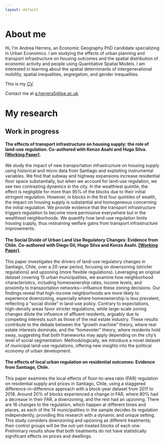 ```yaml
---
layout: default
---
```


# About me

Hi, I'm Andrea Herrera, an Economic Geography PhD candidate specializing in Urban Economics. I am studying the effects of urban planning and transport infrastructure on housing outcomes and the spatial distribution of economic activity and people using Quantitative Spatial Models. I am interested in learning about the spatial determinants of intergenerational mobility, spatial inequalities, segregation, and gender inequalities.

<p>This is my <a href="/assets/pdf/CV_ANDREA HERRERA (english).pdf" class="custom-link">CV</a>.</p> 

<p> Contact me at <a href="mailto:a.herrera5@lse.ac.uk" class="custom-link">a.herrera5@lse.ac.uk</a> </p>

# My research
## Work in progress
#### The effects of transport infrastructure on housing supply: the role of land-use regulation. Co-authored with Kenzo Asahi and Hugo Silva. <a href="/assets/pdf/Asahi, Herrera, Silva (2024).pdf" class="custom-link">[Working Paper]</a>.

We study the impact of new transportation infrastructure on housing supply using historical and micro data from Santiago and exploiting instrumental variables. We find that subway and highway expansions increase residential floor space substantially, but when we account for land-use regulation, we see two contrasting dynamics in the city. In the wealthiest quintile, the effect is negligible for more than 95% of the blocks due to their initial stringent regulation. However, in blocks in the first four quintiles of wealth, the impact on housing supply is substantial and homogeneous concerning the initial regulation. We provide evidence that the transport infrastructure triggers regulation to become more permissive everywhere but in the wealthiest neighborhoods. We quantify how land-use regulation limits housing supply, thus restraining welfare gains from transport infrastructure improvements.

#### The Social Divide of Urban Land Use Regulatory Changes: Evidence from Chile. Co-authored with Diego Gil, Hugo Silva and Kenzo Asahi. <a href="/assets/pdf/Asahi, Herrera, Silva (2024).pdf" class="custom-link">[Working Paper]</a>.

This paper investigates the drivers of land-use regulatory changes in Santiago, Chile, over a 20-year period, focusing on downzoning (stricter regulations) and upzoning (more flexible regulations). Leveraging an original dataset covering 15 urban municipalities, we examine how neighborhood characteristics, including homeownership rates, income levels, and proximity to transportation networks—influence these zoning decisions. Our findings reveal that high-income neighborhoods are more likely to experience downzoning, especially where homeownership is less prevalent, reflecting a “social divide” in land-use policy. Contrary to expectations, high-density areas favor stricter regulations, while large-scale zoning changes dilute the influence of affluent residents, arguably due to competing interests such as those of the real estate industry. These results contribute to the debate between the “growth machine” theory, where real estate interests dominate, and the “homevoter” theory, where residents hold sway, suggesting that both frameworks may apply depending on the city’s level of social segmentation. Methodologically, we introduce a novel dataset of municipal land-use regulations, offering new insights into the political economy of urban development.

#### The effects of local urban regulation on residential outcomes: Evidence from Santiago, Chile.

This paper examines the local effects of floor-to-area ratio (FAR) regulation on residential supply and prices in Santiago, Chile, using a staggered difference-in-difference approach with a block-year dataset from 2011 to 2018. Around 20% of blocks experienced a change in FAR, where 80% had a decrease in their FAR, a downzoning, and the rest had an upzoning. There are 16 changes to the regulation, which happen at different times and places, as each of the 14 municipalities in the sample decides its regulation independently, providing this research with a dynamic and unique setting. This study considers downzoning and upzoning as different treatments; their control groups will be the not-yet-treated blocks of each one. Preliminary results show that both treatments do not have statistically significant effects on prices and dwellings.
